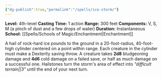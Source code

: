 ```yaml
---
{"dg-publish":true,"permalink":"/spells/ice-storm/"}
---
```


**Level:** 4th-level
**Casting Time:** 1 action
**Range:** 300 feet
**Components:** V, S, M (a pinch of dust and a few drops of water)
**Duration:** Instantaneous
**School:** [[Spells/Schools of Magic/Enchantment\|Enchantment]]

A hail of rock-hard ice pounds to the ground in a 20-foot-radius, 40-foot-high cylinder centered on a point within range. Each creature in the cylinder must make a Dexterity saving throw. A creature takes **2d8** bludgeoning damage and **4d6** cold damage on a failed save, or half as much damage on a successful one.
Hailstones turn the storm's area of effect into _"difficult terrain||3"_ until the end of your next turn.